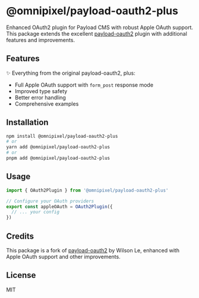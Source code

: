 # @omnipixel/payload-oauth2-plus

Enhanced OAuth2 plugin for Payload CMS with robust Apple OAuth support. This package extends the excellent [payload-oauth2](https://github.com/WilsonLe/payload-oauth2) plugin with additional features and improvements.

## Features

✨ Everything from the original payload-oauth2, plus:
- Full Apple OAuth support with `form_post` response mode
- Improved type safety
- Better error handling
- Comprehensive examples

## Installation

```bash
npm install @omnipixel/payload-oauth2-plus
# or
yarn add @omnipixel/payload-oauth2-plus
# or
pnpm add @omnipixel/payload-oauth2-plus
```

## Usage

```typescript
import { OAuth2Plugin } from '@omnipixel/payload-oauth2-plus'

// Configure your OAuth providers
export const appleOAuth = OAuth2Plugin({
  // ... your config
})
```

## Credits

This package is a fork of [payload-oauth2](https://github.com/WilsonLe/payload-oauth2) by Wilson Le, enhanced with Apple OAuth support and other improvements.

## License

MIT
